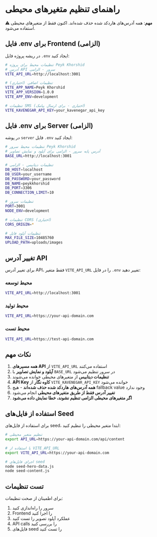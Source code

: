 # راهنمای تنظیم متغیرهای محیطی

⚠️ **مهم**: همه آدرس‌های هاردکد شده حذف شده‌اند. اکنون فقط از متغیرهای محیطی استفاده می‌شود.

## فایل .env برای Frontend (الزامی)

در ریشه پروژه فایل `.env` ایجاد کنید:

```bash
# تنظیمات محیط برای پروژه Peyk Khorshid
# آدرس API سرور - الزامی
VITE_API_URL=http://localhost:3001

# تنظیمات اضافی (اختیاری)
VITE_APP_NAME=Peyk Khorshid
VITE_APP_VERSION=1.0.0
VITE_APP_ENV=development

# تنظیمات SMS (اختیاری - برای ارسال پیامک)
VITE_KAVENEGAR_API_KEY=your_kavenegar_api_key
```

## فایل .env برای Server (الزامی)

در پوشه `server` فایل `.env` ایجاد کنید:

```bash
# تنظیمات محیط سرور Peyk Khorshid
# آدرس پایه سرور - الزامی برای آپلود و نمایش تصاویر
BASE_URL=http://localhost:3001

# تنظیمات دیتابیس - الزامی
DB_HOST=localhost
DB_USER=your_username
DB_PASSWORD=your_password
DB_NAME=peykkhorshid
DB_PORT=3306
DB_CONNECTION_LIMIT=10

# تنظیمات سرور
PORT=3001
NODE_ENV=development

# تنظیمات CORS (اختیاری)
CORS_ORIGIN=*

# تنظیمات آپلود فایل
MAX_FILE_SIZE=10485760
UPLOAD_PATH=uploads/images
```

## تغییر آدرس API

برای تغییر آدرس API، فقط متغیر `VITE_API_URL` را در فایل `.env` تغییر دهید:

### محیط توسعه
```bash
VITE_API_URL=http://localhost:3001
```

### محیط تولید
```bash
VITE_API_URL=https://your-api-domain.com
```

### محیط تست
```bash
VITE_API_URL=https://test-api-domain.com
```

## نکات مهم

1. **همه مسیرهای API** از `VITE_API_URL` استفاده می‌کنند
2. **آپلود و نمایش تصاویر** با `BASE_URL` در سرور تنظیم می‌شود
3. **تنظیمات دیتابیس** از متغیرهای محیطی خوانده می‌شوند
4. **API Key کاوه نگار** از `VITE_KAVENEGAR_API_KEY` خوانده می‌شود
5. **همه آدرس‌های هاردکد شده حذف شده‌اند** - هیچ fallback value وجود ندارد
6. **تغییر آدرس فقط از طریق متغیرهای محیطی** انجام می‌شود
7. **اگر متغیرهای محیطی الزامی تنظیم نشوند، خطا نمایش داده می‌شود**

## استفاده از فایل‌های Seed

برای استفاده از فایل‌های seed، ابتدا متغیر محیطی را تنظیم کنید:

```bash
# تنظیم متغیر محیطی
export API_URL=https://your-api-domain.com/api/content

# یا استفاده از VITE_API_URL
export VITE_API_URL=https://your-api-domain.com

# اجرای فایل‌های seed
node seed-hero-data.js
node seed-content.js
```

## تست تنظیمات

برای اطمینان از صحت تنظیمات:

1. سرور را راه‌اندازی کنید
2. Frontend را اجرا کنید
3. عملکرد آپلود تصویر را تست کنید
4. API calls را بررسی کنید
5. فایل‌های seed را تست کنید
